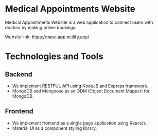 # Medical Appointments Website
Medical Appointments Website is a web application to connect users with doctors by making online bookings.

Website link: https://maw-app.netlify.app/

# Technologies and Tools

## Backend
* We implement RESTFUL API using NodeJS and Express framework.
* MongoDB and Mongoose as an ODM (Object Document Mapper) for MongoDB.

## Frontend
* We implement frontend as a single page application using ReactJs.
* Material UI as a component styling library.
